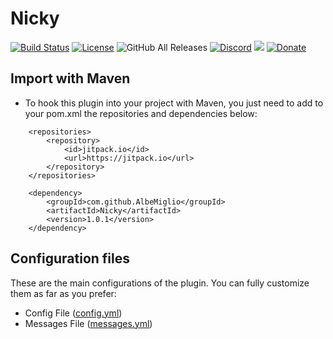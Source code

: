 # Nicky
[![Build Status](https://travis-ci.com/AlbeMiglio/Nicky.svg?branch=master)](https://travis-ci.com/AlbeMiglio/Nicky)
[![License](https://img.shields.io/badge/license-GNU%20General%20Public%20License%20v3.0-brightgreen)](https://github.com/AlbeMiglio/Nicky/blob/master/LICENSE)
![GitHub All Releases](https://img.shields.io/github/downloads/AlbeMiglio/Nicky/total?color=brightgreen)
[![Discord](https://img.shields.io/discord/618742870035398684?logo=Join%20on%20Discord)](https://discord.gg/XuBvVG8)
[![](https://jitpack.io/v/AlbeMiglio/Nicky.svg)](https://jitpack.io/#AlbeMiglio/Nicky)
[![Donate](https://img.shields.io/badge/Donate-PayPal-green.svg)](https://www.paypal.com/cgi-bin/webscr?cmd=_s-xclick&hosted_button_id=PXWGWLK6C4D2A&source=url)

## Import with Maven
- To hook this plugin into your project with Maven, you just need to add to your pom.xml the repositories and dependencies below:
```	
	<repositories>
		<repository>
		    <id>jitpack.io</id>
		    <url>https://jitpack.io</url>
		</repository>
	</repositories>

	<dependency>
	    <groupId>com.github.AlbeMiglio</groupId>
	    <artifactId>Nicky</artifactId>
	    <version>1.0.1</version>
	</dependency>
```
## Configuration files
These are the main configurations of the plugin. You can fully customize them as far as you prefer:
- Config File ([config.yml](src/main/resources/config.yml))
- Messages File ([messages.yml](src/main/resources/messages.yml))
